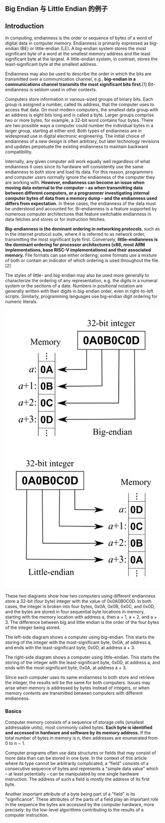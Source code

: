 ## Big Endian 与 Little Endian 的例子

## Introduction

In computing, endianness is the order or sequence of bytes of a word of digital data in computer memory. Endianness is primarily expressed as big-endian (BE) or little-endian (LE). A big-endian system stores the most significant byte of a word at the smallest memory address and the least significant byte at the largest. A little-endian system, in contrast, stores the least-significant byte at the smallest address.

Endianness may also be used to describe the order in which the bits are transmitted over a communication channel, e.g., **big-endian in a communications channel transmits the most significant bits first.**[1] Bit-endianness is seldom used in other contexts.

Computers store information in various-sized groups of binary bits. Each group is assigned a number, called its address, that the computer uses to access that data. On most modern computers, the smallest data group with an address is eight bits long and is called a byte. Larger groups comprise two or more bytes, for example, a 32-bit word contains four bytes. There are two possible ways a computer could number the individual bytes in a larger group, starting at either end. Both types of endianness are in widespread use in digital electronic engineering. The initial choice of endianness of a new design is often arbitrary, but later technology revisions and updates perpetuate the existing endianness to maintain backward compatibility.

Internally, any given computer will work equally well regardless of what endianness it uses since its hardware will consistently use the same endianness to both store and load its data. For this reason, programmers and computer users normally ignore the endianness of the computer they are working with. **However, endianness can become an issue when moving data external to the computer – as when transmitting data between different computers, or a programmer investigating internal computer bytes of data from a memory dump – and the endianness used differs from expectation.** In these cases, the endianness of the data must be understood and accounted for. Bi-endianness is a feature supported by numerous computer architectures that feature switchable endianness in data fetches and stores or for instruction fetches.

**Big-endianness is the dominant ordering in networking protocols**, such as in the internet protocol suite, where it is referred to as network order, transmitting the most significant byte first. Conversely, **little-endianness is the dominant ordering for processor architectures (x86, most ARM implementations, base RISC-V implementations) and their associated memory.** File formats can use either ordering; some formats use a mixture of both or contain an indicator of which ordering is used throughout the file.[2]

The styles of little- and big-endian may also be used more generally to characterize the ordering of any representation, e.g. the digits in a numeral system or the sections of a date. Numbers in positional notation are generally written with their digits in big-endian order, even in right-to-left scripts. Similarly, programming languages use big-endian digit ordering for numeric literals.

![big endian](./pictures/Big-Endian.svg)![little endian](./pictures/Little-Endian.svg)

These two diagrams show how two computers using different endianness store a 32-bit (four byte) integer with the value of 0x0A0B0C0D. In both cases, the integer is broken into four bytes, 0x0A, 0x0B, 0x0C, and 0x0D, and the bytes are stored in four sequential byte locations in memory, starting with the memory location with address a, then a + 1, a + 2, and a + 3. The difference between big and little endian is the order of the four bytes of the integer being stored.

The left-side diagram shows a computer using big-endian. This starts the storing of the integer with the most-significant byte, 0x0A, at address a, and ends with the least-significant byte, 0x0D, at address a + 3.

The right-side diagram shows a computer using little-endian. This starts the storing of the integer with the least-significant byte, 0x0D, at address a, and ends with the most-significant byte, 0x0A, at address a + 3.

Since each computer uses its same endianness to both store and retrieve the integer, the results will be the same for both computers. Issues may arise when memory is addressed by bytes instead of integers, or when memory contents are transmitted between computers with different endianness.

### Basics

Computer memory consists of a sequence of storage cells (smallest addressable units), most commonly called bytes. **Each byte is identified and accessed in hardware and software by its memory address.** If the total number of bytes in memory is n, then addresses are enumerated from 0 to n − 1.

Computer programs often use data structures or fields that may consist of more data than can be stored in one byte. In the context of this article where its type cannot be arbitrarily complicated, a "field" consists of a consecutive sequence of bytes and represents a "simple data value" which – at least potentially – can be manipulated by one single hardware instruction. The address of such a field is mostly the address of its first byte.

Another important attribute of a byte being part of a "field" is its "significance". These attributes of the parts of a field play an important role in the sequence the bytes are accessed by the computer hardware, more precisely: by the low-level algorithms contributing to the results of a computer instruction.
